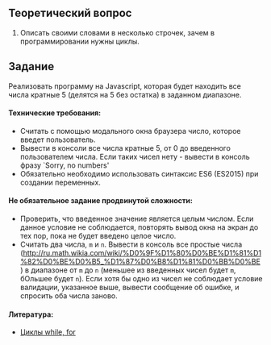 ## Теоретический вопрос

1. Описать своими словами в несколько строчек, зачем в программировании нужны циклы.

## Задание

Реализовать программу на Javascript, которая будет находить все числа кратные 5 (делятся на 5 без остатка) в заданном диапазоне.

#### Технические требования:
- Считать с помощью модального окна браузера число, которое введет пользователь. 
- Вывести в консоли все числа кратные 5, от 0 до введенного пользователем числа. Если таких чисел нету - вывести в консоль фразу `Sorry, no numbers'
- Обязательно необходимо использовать синтаксис ES6 (ES2015) при создании переменных.

#### Не обязательное задание продвинутой сложности:
- Проверить, что введенное значение является целым числом. Если данное условие не соблюдается, повторять вывод окна на экран до тех пор, пока не будет введено целое число.
- Считать два числа, `m` и `n`. Вывести в консоль все простые числа (http://ru.math.wikia.com/wiki/%D0%9F%D1%80%D0%BE%D1%81%D1%82%D0%BE%D0%B5_%D1%87%D0%B8%D1%81%D0%BB%D0%BE) в диапазоне от `m` до `n` (меньшее из введенных чисел будет `m`, бОльшее будет `n`). Если хотя бы одно из чисел не соблюдает условие валидации, указанное выше, вывести сообщение об ошибке, и спросить оба числа заново.

#### Литература:
- [Циклы while, for](https://learn.javascript.ru/while-for)